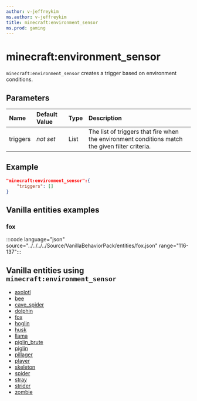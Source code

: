```yaml
---
author: v-jeffreykim
ms.author: v-jeffreykim
title: minecraft:environment_sensor
ms.prod: gaming
---
```


# minecraft:environment_sensor

`minecraft:environment_sensor` creates a trigger based on environment conditions.

## Parameters

|Name |Default Value  |Type  |Description  |
|:----------|:----------|:----------|:----------|
| triggers| *not set*| List| The list of triggers that fire when the environment conditions match the given filter criteria. |

## Example

```json
"minecraft:environment_sensor":{
    "triggers": []
}
```

## Vanilla entities examples

### fox

:::code language="json" source="../../../../Source/VanillaBehaviorPack/entities/fox.json" range="116-137":::

## Vanilla entities using `minecraft:environment_sensor`

- [axolotl](../../../../Source/VanillaBehaviorPack_Snippets/entities/axolotl.md)
- [bee](../../../../Source/VanillaBehaviorPack_Snippets/entities/bee.md)
- [cave_spider](../../../../Source/VanillaBehaviorPack_Snippets/entities/cave_spider.md)
- [dolphin](../../../../Source/VanillaBehaviorPack_Snippets/entities/dolphin.md)
- [fox](../../../../Source/VanillaBehaviorPack_Snippets/entities/fox.md)
- [hoglin](../../../../Source/VanillaBehaviorPack_Snippets/entities/hoglin.md)
- [husk](../../../../Source/VanillaBehaviorPack_Snippets/entities/husk.md)
- [llama](../../../../Source/VanillaBehaviorPack_Snippets/entities/llama.md)
- [piglin_brute](../../../../Source/VanillaBehaviorPack_Snippets/entities/piglin_brute.md)
- [piglin](../../../../Source/VanillaBehaviorPack_Snippets/entities/piglin.md)
- [pillager](../../../../Source/VanillaBehaviorPack_Snippets/entities/pillager.md)
- [player](../../../../Source/VanillaBehaviorPack_Snippets/entities/player.md)
- [skeleton](../../../../Source/VanillaBehaviorPack_Snippets/entities/skeleton.md)
- [spider](../../../../Source/VanillaBehaviorPack_Snippets/entities/spider.md)
- [stray](../../../../Source/VanillaBehaviorPack_Snippets/entities/stray.md)
- [strider](../../../../Source/VanillaBehaviorPack_Snippets/entities/strider.md)
- [zombie](../../../../Source/VanillaBehaviorPack_Snippets/entities/zombie.md)